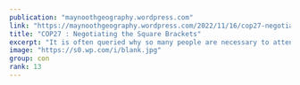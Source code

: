 ```yaml
---
publication: "maynoothgeography.wordpress.com"
link: "https://maynoothgeography.wordpress.com/2022/11/16/cop27-negotiating-the-square-brackets/"
title: "COP27 : Negotiating the Square Brackets"
excerpt: "It is often queried why so many people are necessary to attend the COP. The attendance of around 30,000 this year is made up not just of national negotiators from the 197 countries who signed up to…"
image: "https://s0.wp.com/i/blank.jpg"
group: con
rank: 13
---
```

